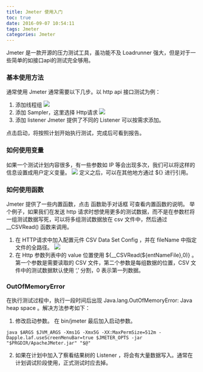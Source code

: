 ```yaml
---
title: Jmeter 使用入门
toc: true
date: 2016-09-07 10:54:11
tags: Jmeter
categories: Jmeter
---
```


Jmeter 是一款开源的压力测试工具，虽功能不及 Loadrunner 强大，但是对于一些简单的如接口api的测试完全够用。

### 基本使用方法
通常使用 Jmeter 通常需要以下几步。以 http api 接口测试为例：

1. 添加线程组
![](http://7xqgix.com1.z0.glb.clouddn.com/%E7%BA%BF%E7%A8%8B%E7%BB%84.png)
2. 添加 Sampler，这里选择 Http请求
![](http://7xqgix.com1.z0.glb.clouddn.com/HTTP%E8%AF%B7%E6%B1%82.png)
3. 添加 listener
Jmeter 提供了不同的 Listener 可以按需求添加。

点击启动，将按照计划开始执行测试，完成后可看到报告。

### 如何使用变量
如果一个测试计划内容很多，有一些参数如 IP 等会出现多次，我们可以将这样的信息设置成用户定义变量。
![](http://7xqgix.com1.z0.glb.clouddn.com/%E7%94%A8%E6%88%B7%E5%AE%9A%E4%B9%89%E7%9A%84%E5%8F%98%E9%87%8F.png)
定义之后，可以在其他地方通过 ${} 进行引用。

### 如何使用函数
Jmeter 提供了一些内置函数，点击 函数助手对话框 可查看内置函数的说明。
举个例子，如果我们在发送 http 请求时想使用更多的测试数据，而不是在参数栏将一组测试数据写死，可以将多组测试数据放在 csv 文件中，然后通过 \__CSVRead() 函数来调用。
1. 在 HTTP请求中加入配置元件 CSV Data Set Config ，并在 fileName 中指定文件的全路径。
![](http://7xqgix.com1.z0.glb.clouddn.com/%E4%BC%81%E4%B8%9A%E5%90%8D%E5%8D%95.png)
2. 在 Http 参数列表中的 value 位置使用 ${\__CSVRead(${entNameFile},0)} 。第一个参数是需要读取的 CSV 文件，第二个参数是每组数据的位置，CSV 文件中的测试数据默认使用 ‘,’ 分割，0 表示第一列数据。

### OutOfMemoryError 
在执行测试过程中，执行一段时间后出现 Java.lang.OutOfMemoryError: Java heap space 。解决方法参考如下：
1. 修改启动参数。
在 bin/jmeter 最后加入启动参数。
```
java $ARGS $JVM_ARGS -Xms1G -Xmx5G -XX:MaxPermSize=512m -Dapple.laf.useScreenMenuBar=true $JMETER_OPTS -jar "$PRGDIR/ApacheJMeter.jar" "$@"
```
2. 如果在计划中加入了察看结果树的 Listener ，将会有大量数据写入。通常在计划调试阶段使用，正式测试时应去掉。
